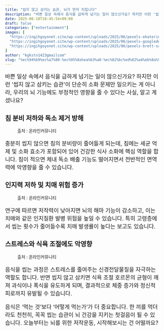 ```yaml
---
title: "씹지 않고 삼키는 습관, 뇌가 먼저 지칩니다"
description: "바쁜 일상 속에서 음식을 급하게 넘기는 일이 많으신가요? 하지만 이런 '씹지 않고 삼키는 습관'이 단순히 소화 문제만 일으키는 게 아니라, 우리의 뇌 기능에도 부정적인 영향을 줄 수 있다는 사실, 알고 계셨나요?"
date: 2025-06-18T18:45:54+09:00
draft: false
categories: ["entertainment"]
images: [
  "https://ingihgoyonet.site/wp-content/uploads/2025/06/pexels-ekaterina-bolovtsova-6192331-683x1024.jpg"
  "https://ingihgoyonet.site/wp-content/uploads/2025/06/pexels-googledeepmind-17483868-1024x576.jpg"
  "https://ingihgoyonet.site/wp-content/uploads/2025/06/pexels-brett-sayles-2914753-1024x681.jpg"
]
author: "kgkstn1423gmailcom"
slug: "%ec%94%b9%ec%a7%80-%ec%95%8a%ea%b3%a0-%ec%82%bc%ed%82%a4%eb%8a%94-%ec%8a%b5%ea%b4%80-%eb%87%8c%ea%b0%80-%eb%a8%bc%ec%a0%80-%ec%a7%80%ec%b9%a9%eb%8b%88%eb%8b%a4"
---
```


<p style="font-size:18px">바쁜 일상 속에서 음식을 급하게 넘기는 일이 많으신가요? 하지만 이런 '씹지 않고 삼키는 습관'이 단순히 소화 문제만 일으키는 게 아니라, 우리의 뇌 기능에도 부정적인 영향을 줄 수 있다는 사실, 알고 계셨나요?</p> <h2 >침 분비 저하와 독소 제거 방해</h2> <figure ><img src="https://ingihgoyonet.site/wp-content/uploads/2025/06/pexels-ekaterina-bolovtsova-6192331-683x1024.jpg" alt="" style="aspect-ratio:16/9;object-fit:cover"/><figcaption >출처 : 온라인커뮤니티</figcaption></figure> <p style="font-size:18px">충분히 씹지 않으면 침의 분비량이 줄어들게 되는데, 침에는 세균 억제 및 소화 효소가 포함되어 있어 건강한 식사 소화에 핵심 역할을 합니다. 침이 적으면 체내 독소 배출 기능도 떨어지면서 전반적인 면역력에 악영향을 줄 수 있습니다.</p> <h2 >인지력 저하 및 치매 위험 증가</h2> <figure ><img src="https://ingihgoyonet.site/wp-content/uploads/2025/06/pexels-googledeepmind-17483868-1024x576.jpg" alt="" style="aspect-ratio:16/9;object-fit:cover"/><figcaption >출처 : 온라인커뮤니티</figcaption></figure> <p style="font-size:18px">연구에 따르면 저작력이 낮아지면 뇌의 해마 기능이 감소하고, 이는 치매와 같은 인지질환 발병 위험을 높일 수 있습니다. 특히 고령층에서 씹는 횟수가 줄어들수록 치매 발생률이 높다는 보고도 있습니다.</p> <h2 >스트레스와 식욕 조절에도 악영향</h2> <figure ><img src="https://ingihgoyonet.site/wp-content/uploads/2025/06/pexels-brett-sayles-2914753-1024x681.jpg" alt="" style="aspect-ratio:16/9;object-fit:cover"/><figcaption >출처 : 온라인커뮤니티</figcaption></figure> <p style="font-size:18px">음식을 씹는 과정은 스트레스를 줄여주는 신경전달물질을 자극하는 역할도 합니다. 반면 씹지 않고 삼키면 식욕 조절 호르몬의 균형이 깨져 과식이나 폭식을 유도하게 되며, 결과적으로 체중 증가와 정신적 피로까지 유발될 수 있습니다.</p> <p style="font-size:18px">음식은 ‘먹는 것’보다 ‘어떻게 먹는가’가 더 중요합니다. 한 끼를 먹더라도 천천히, 꼭꼭 씹는 습관이 뇌 건강을 지키는 첫걸음이 될 수 있습니다. 오늘부터는 뇌를 위한 저작운동, 시작해보시는 건 어떨까요?</p>